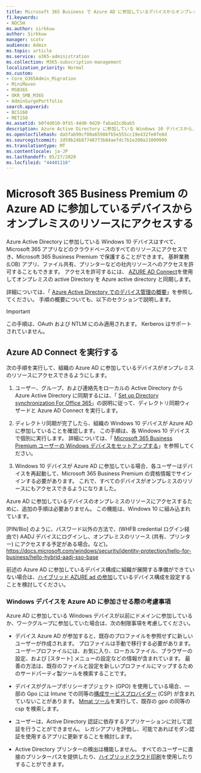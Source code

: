 ```yaml
---
title: Microsoft 365 Business で Azure AD に参加しているデバイスからオンプレミスのリソースにアクセスする
f1.keywords:
- NOCSH
ms.author: sirkkuw
author: Sirkkuw
manager: scotv
audience: Admin
ms.topic: article
ms.service: o365-administration
ms.collection: M365-subscription-management
localization_priority: Normal
ms.custom:
- Core_O365Admin_Migration
- MiniMaven
- MSB365
- OKR_SMB_M365
- AdminSurgePortfolio
search.appverid:
- BCS160
- MET150
ms.assetid: b0f4d010-9fd1-44d0-9d20-fabad2cdbab5
description: Azure Active Directory に参加している Windows 10 デバイスから、基幹業務アプリケーション、ファイル共有、プリンターなどのオンプレミスのリソースにアクセスする方法について説明します。
ms.openlocfilehash: da5fab99cf00a65986fb5e555cc19e432fe0fe8d
ms.sourcegitcommit: 2d59b24b877487f3b84aefdc7b1e200a21009999
ms.translationtype: MT
ms.contentlocale: ja-JP
ms.lasthandoff: 05/27/2020
ms.locfileid: "44401116"
---
```

# <a name="access-on-premises-resources-from-an-azure-ad-joined-device-in-microsoft-365-business-premium"></a>Microsoft 365 Business Premium の Azure AD に参加しているデバイスからオンプレミスのリソースにアクセスする

Azure Active Directory に参加している Windows 10 デバイスはすべて、Microsoft 365 アプリなどのクラウドベースのすべてのリソースにアクセスでき、Microsoft 365 Business Premium で保護することができます。 基幹業務 (LOB) アプリ、ファイル共有、プリンターなどの社内リソースへのアクセスを許可することもできます。 アクセスを許可するには、 [AZURE AD Connect](https://docs.microsoft.com/azure/active-directory/connect/active-directory-aadconnect)を使用してオンプレミスの active Directory を Azure active directory と同期します。 

詳細については、「 [Azure Active Directory でのデバイス管理の概要](https://docs.microsoft.com/azure/active-directory/device-management-introduction)」を参照してください。
手順の概要についても、以下のセクションで説明します。

> [!IMPORTANT]
> この手順は、OAuth および NTLM にのみ適用されます。 Kerberos はサポートされていません。
 
## <a name="run-azure-ad-connect"></a>Azure AD Connect を実行する

次の手順を実行して、組織の Azure AD に参加しているデバイスがオンプレミスのリソースにアクセスできるようにします。
  
1. ユーザー、グループ、および連絡先をローカルの Active Directory から Azure Active Directory に同期するには、「 [Set up Directory synchronization For Office 365](https://docs.microsoft.com/office365/enterprise/set-up-directory-synchronization)」の説明に従って、ディレクトリ同期ウィザードと Azure AD Connect を実行します。
    
2. ディレクトリ同期が完了したら、組織の Windows 10 デバイスが Azure AD に参加していることを確認します。 この手順は、各 Windows 10 デバイスで個別に実行します。 詳細については、「 [Microsoft 365 Business Premium ユーザーの Windows デバイスをセットアップする](set-up-windows-devices.md)」を参照してください。 
    
3. Windows 10 デバイスが Azure AD に参加している場合、各ユーザーはデバイスを再起動して、Microsoft 365 Business Premium の資格情報でサインインする必要があります。 これで、すべてのデバイスがオンプレミスのリソースにもアクセスできるようになりました。
    
Azure AD に参加しているデバイスのオンプレミスのリソースにアクセスするために、追加の手順は必要ありません。 この機能は、Windows 10 に組み込まれています。 

[PIN/Bio] のように、パスワード以外の方法で、(WHFB credential ログイン経由で) AADJ デバイスにログインし、オンプレミスのリソース (共有、プリンター) にアクセスする予定がある場合。など)。https://docs.microsoft.com/windows/security/identity-protection/hello-for-business/hello-hybrid-aadj-sso-base
  
前述の Azure AD に参加しているデバイス構成に組織が展開する準備ができていない場合は、[ハイブリッド AZURE ad の参加](manage-windows-devices.md)しているデバイス構成を設定することを検討してください。
  
### <a name="considerations-when-you-join-windows-devices-to-azure-ad"></a>Windows デバイスを Azure AD に参加させる際の考慮事項

Azure AD に参加している Windows デバイスが以前にドメインに参加しているか、ワークグループに参加していた場合は、次の制限事項を考慮してください。
  
- デバイス Azure AD が参加すると、既存のプロファイルを参照せずに新しいユーザーが作成されます。 プロファイルは手動で移行する必要があります。 ユーザープロファイルには、お気に入り、ローカルファイル、ブラウザーの設定、および [スタート] メニューの設定などの情報が含まれています。 最善の方法は、既存のファイルと設定を新しいプロファイルにマップするためのサードパーティ製ツールを検索することです。

- デバイスがグループポリシーオブジェクト (GPO) を使用している場合、一部の Gpo には Intune での同等の[構成サービスプロバイダー](https://docs.microsoft.com/windows/configuration/provisioning-packages/how-it-pros-can-use-configuration-service-providers) (CSP) が含まれていないことがあります。 [Mmat ツール](https://www.microsoft.com/download/details.aspx?id=45520)を実行して、既存の gpo の同等の csp を検索します。

- ユーザーは、Active Directory 認証に依存するアプリケーションに対して認証を行うことができません。 レガシアプリを評価し、可能であればモダン認証を使用するアプリに更新することを検討します。

- Active Directory プリンターの検出は機能しません。 すべてのユーザーに直接のプリンターパスを提供したり、[ハイブリッドクラウド印刷](https://docs.microsoft.com/windows-server/administration/hybrid-cloud-print/hybrid-cloud-print-deploy)を使用したりすることができます。
